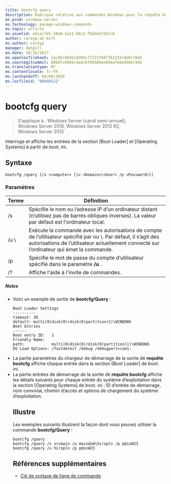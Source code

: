 ```yaml
---
title: bootcfg query
description: Rubrique relative aux commandes Windows pour la requête bootcfg, qui interroge et affiche les entrées de la section chargeur de démarrage et système d’exploitation à partir de boot. ini.
ms.prod: windows-server
ms.technology: manage-windows-commands
ms.topic: article
ms.assetid: a4cacfd1-10a6-4a11-b0c5-f8abde72bfc8
author: coreyp-at-msft
ms.author: coreyp
manager: dongill
ms.date: 10/16/2017
ms.openlocfilehash: 1ac80c802b1d30dcf7221f94f761233c6b6fc6b6
ms.sourcegitcommit: b00d7c8968c4adc8f699dbee694afe6ed36bc9de
ms.translationtype: MT
ms.contentlocale: fr-FR
ms.lasthandoff: 04/08/2020
ms.locfileid: "80848522"
---
```

# <a name="bootcfg-query"></a>bootcfg query

>S’applique à : Windows Server (canal semi-annuel), Windows Server 2016, Windows Server 2012 R2, Windows Server 2012

Interroge et affiche les entrées de la section [Boot Loader] et [Operating Systems] à partir de boot. ini.

## <a name="syntax"></a>Syntaxe
```
bootcfg /query [/s <computer> [/u <Domain>\<User> /p <Password>]]
```
### <a name="parameters"></a>Paramètres

|        Terme         |                                                                                             Définition                                                                                              |
|---------------------|-----------------------------------------------------------------------------------------------------------------------------------------------------------------------------------------------------|
|    /s <computer>    |                                         Spécifie le nom ou l’adresse IP d’un ordinateur distant (n’utilisez pas de barres obliques inverses). La valeur par défaut est l'ordinateur local.                                          |
| /u <Domain>\\<User> | Exécute la commande avec les autorisations de compte de l’utilisateur spécifié par <User>ou <Domain>\\<User>. Par défaut, il s’agit des autorisations de l’utilisateur actuellement connecté sur l’ordinateur qui émet la commande. |
|    /p <Password>    |                                                        Spécifie le mot de passe du compte d’utilisateur spécifié dans le paramètre **/u** .                                                        |
|         /?          |                                                                                Affiche l'aide à l'invite de commandes.                                                                                 |

##### <a name="remarks"></a>Notes
- Voici un exemple de sortie de **bootcfg/Query** :
  ```
  Boot Loader Settings
  ----------
  timeout: 30
  default: multi(0)disk(0)rdisk(0)partition(1)\WINDOWS
  Boot Entries
  ------
  Boot entry ID:   1
  Friendly Name:   
  path:            multi(0)disk(0)rdisk(0)partition(1)\WINDOWS
  OS Load Options: /fastdetect /debug /debugport=com1:
  ```
- La partie paramètres du chargeur de démarrage de la sortie de **requête bootcfg** affiche chaque entrée dans la section [Boot Loader] de boot. ini.
- La partie entrées de démarrage de la sortie de **requête bootcfg** affiche les détails suivants pour chaque entrée du système d’exploitation dans la section [Operating Systems] de boot. ini : ID d’entrée de démarrage, nom convivial, chemin d’accès et options de chargement du système d’exploitation.
  ## <a name="examples"></a><a name=BKMK_examples></a>Illustre
  Les exemples suivants illustrent la façon dont vous pouvez utiliser la commande **bootcfg/Query** :
  ```
  bootcfg /query
  bootcfg /query /s srvmain /u maindom\hiropln /p p@ssW23
  bootcfg /query /u hiropln /p p@ssW23
  ```
  ## <a name="additional-references"></a>Références supplémentaires
  - [Clé de syntaxe de ligne de commande](command-line-syntax-key.md)
